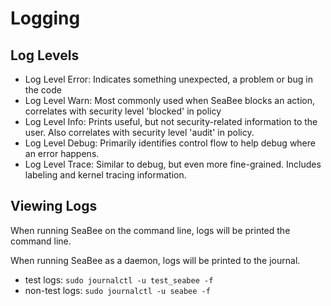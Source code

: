 # Logging

## Log Levels

- Log Level Error: Indicates something unexpected, a problem or bug in the code
- Log Level Warn: Most commonly used when SeaBee blocks an action, correlates with security level 'blocked' in policy
- Log Level Info: Prints useful, but not security-related information to the user. Also correlates with security level 'audit' in policy.
- Log Level Debug: Primarily identifies control flow to help debug where an error happens.
- Log Level Trace: Similar to debug, but even more fine-grained. Includes labeling and kernel tracing information.

## Viewing Logs

When running SeaBee on the command line, logs will be printed the command line.

When running SeaBee as a daemon, logs will be printed to the journal.

- test logs: `sudo journalctl -u test_seabee -f`
- non-test logs: `sudo journalctl -u seabee -f`
